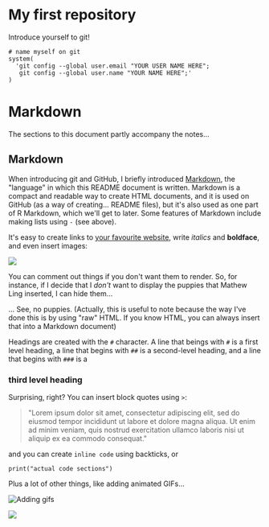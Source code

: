 
# My first repository

Introduce yourself to git!

```
# name myself on git
system(
  'git config --global user.email "YOUR USER NAME HERE";
   git config --global user.name "YOUR NAME HERE";'
)
```

# Markdown

The sections to this document partly accompany the notes...

## Markdown

When introducing git and GitHub, I briefly introduced [Markdown](https://en.wikipedia.org/wiki/Markdown), the "language" in which this README document is written. Markdown is a compact and readable way to create HTML documents, and it is used on GitHub (as a way of creating... README files), but it's also used as one part of R Markdown, which we'll get to later. Some features of Markdown include making lists using `-` (see above).

It's easy to create links to [your favourite website](https://compcogscisydney.org), write *italics* and **boldface**, and even insert images:

![](http://placekitten.com/800/100)

You can comment out things if you don't want them to render. So, for instance, if I decide that I *don't* want to display the puppies that Mathew Ling inserted, I can hide them...

<!--
![Puppies are better than kittens](https://images.unsplash.com/photo-1519150268069-c094cfc0b3c8?ixlib=rb-0.3.5&ixid=eyJhcHBfaWQiOjEyMDd9&s=6e6932150f4fa2cc38e1712f464da47e&auto=format&fit=crop&w=1078&q=80)
-->


... See, no puppies. (Actually, this is useful to note because the way I've done this is by using "raw" HTML. If you know HTML, you can always insert that into a Markdown document)

Headings are created with the `#` character. A line that beings with `#` is a first level heading, a line that begins with `##` is a second-level heading, and a line that begins with `###` is a

### third level heading

Surprising, right? You can insert block quotes using `>`:

> "Lorem ipsum dolor sit amet, consectetur adipiscing elit, sed do eiusmod tempor incididunt ut labore et dolore magna aliqua. Ut enim ad minim veniam, quis nostrud exercitation ullamco laboris nisi ut aliquip ex ea commodo consequat."

and you can create `inline code` using backticks, or

```
print("actual code sections")
```

Plus a lot of other things, like adding animated GIFs...

![Adding gifs](https://media.giphy.com/media/VbnUQpnihPSIgIXuZv/giphy.gif)

![](https://media.giphy.com/media/D4mFxzEEGguAM/giphy.gif)




